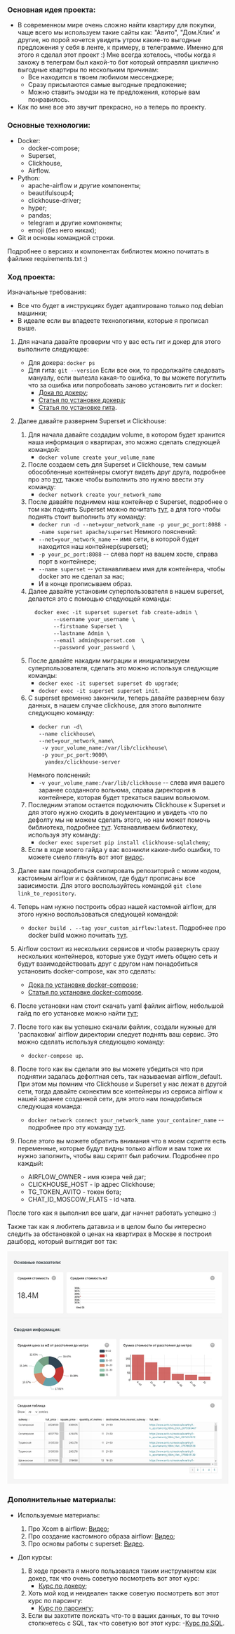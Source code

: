 ### Основная идея проекта:

- В современном мире очень сложно найти квартиру для покупки, чаще всего мы используем такие сайты как: "Авито", "Дом.Клик' и другие, 
но порой хочется увидеть утром какие-то выгодные предложения у себя в ленте, к примеру, в телеграмме. Именно для этого я сделал этот проект :) 
Мне всегда хотелось, чтобы когда я захожу в телеграм был какой-то бот который отправлял циклично выгодные квартиры по нескольким причинам:
  - Все находится в твоем любимом мессенджере;
  - Сразу присылаются самые выгодные предложение;
  - Можно ставить эмодзи на те предложения, которые вам понравилось.
- Как по мне все это звучит прекрасно, но а теперь по проекту. 

### Основные технологии:

- Docker:
  - docker-compose; 
  - Superset,
  - Clickhouse,
  - Airflow.
- Python:
  - apache-airflow и другие компоненты;
  - beautifulsoup4;
  - clickhouse-driver;
  - hyper;
  - pandas;
  - telegram и другие компоненты;
  - emoji (без него никак);
- Git и основы командной строки.

Подробнее о версиях и компонентах библиотек можно почитать в файлике requirements.txt :) 

### Ход проекта:

Изначальные требования:
- Все что будет в инструкциях будет адаптировано только под debian машинки;
- В идеале если вы владеете технологиями, которые я прописал выше.

1. Для начала давайте проверим что у вас есть гит и докер для этого выполните следующее:
   - Для докера:
     ```docker ps```
   - Для гита:
     ```git --version```
   Если все оки, то продолжайте следовать мануалу, если вылезла какая-то ошибка, то вы можете погуглить что за ошибка или попробовать
   заново установить гит и docker: 
      - [Дока по докеру](https://docs.docker.com/engine/install/ubuntu/);
      - [Статья по установке докера](https://www.digitalocean.com/community/tutorials/how-to-install-and-use-docker-on-ubuntu-20-04-ru);
      - [Статья по установке гита](https://www.digitalocean.com/community/tutorials/how-to-install-git-on-ubuntu-20-04).

2. Далее давайте развернем Superset и Clickhouse:
   1. Для начала давайте создадим volume, в котором будет хранится наша информация о квартирах, это можно сделать следующей командой:
      - ```docker volume create your_volume_name```
   2. После создаем сеть для Superset и Clickhouse, тем самым обособленные контейнеры смогут видеть друг друга, подробнее про это
      [тут](https://www.youtube.com/watch?v=bKFMS5C4CG0), также чтобы выполнить это нужно ввести эту команду:
      - ```docker network create your_network_name```
   3. После давайте поднимем наш контейнер с Superset, подробнее о том как поднять Superset можно почитать 
      [тут](https://hub.docker.com/r/apache/superset), а для того чтобы поднять стоит выполнить эту команду:
      - ```docker run -d --net=your_network_name -p your_pc_port:8088 --name superset apache/superset```
   Немного пояснений:
      - ```--net=your_network_name``` -- имя сети, в которой будет находится наш контейнер(superset);
      - ```-p your_pc_port:8088``` -- слева порт на вашем хосте, справа порт в контейнере;
      - ```--name superset``` -- устанавливаем имя для контейнера, чтобы docker это не сделал за нас;
      - И в конце прописываем образ.
   4. Далее давайте установим суперпользователя в нашем superset, делается это с помощью следующей команды:
      ``` 
        docker exec -it superset superset fab create-admin \
              --username your_username \
              --firstname Superset \ 
              --lastname Admin \ 
              --email admin@superset.com  \
              --password your_password \
      ```
   5. После давайте накадим миграции и инициализируем суперпользователя, сделать это можно используя следующие команды:
      - ```docker exec -it superset superset db upgrade```;
      - ```docker exec -it superset superset init```.
   6. С superset временно закончили, теперь давайте развернем базу данных, в нашем случае clickhouse, для этого 
      выполните следующею команду:
      - ```
        docker run -d\
        --name clickhouse\
        --net=your_network_name\
         -v your_volume_name:/var/lib/clickhouse\
         -p your_pc_port:9000\
          yandex/clickhouse-server
        ```
      Немного пояснений:
      - ```-v your_volume_name:/var/lib/clickhouse``` -- слева имя вашего заранее созданного вольюма, справа директория
      в контейнере, которая будет трекаться вашим вольюмом.
   7. Последним этапом остается подключить  Clickhouse к Superset и для этого нужно сходить в документацию и увидеть что 
      по дефолту мы не можем сделать этого, но нам может помочь библиотека, подробнее 
      [тут](https://superset.apache.org/docs/databases/clickhouse/). Устанавливаем библиотеку, используя эту команду:
      - ```docker exec superset pip install clickhouse-sqlalchemy```;
   8. Если в ходе моего гайда у вас возникли какие-либо ошибки, то можете смело глянуть вот этот [видос](https://www.youtube.com/watch?v=I1h2YaWW9PE&t=1s).

3. Далее вам понадобиться скопировать репозиторий с моим кодом, кастомным airflow и с файликом, где будут прописаны все зависимости.
   Для этого воспользуйтесь командой  ```git clone link_to_repository```.
4. Теперь нам нужно построить образ нашей кастомной airflow, для этого нужно воспользоваться следующей командой:
   - ```docker build . --tag your_custom_airflow:latest```. 
   Подробнее про docker build можно почитать [тут](https://docs.docker.com/engine/reference/commandline/build/).
5. Airflow состоит из нескольких сервисов и чтобы развернуть сразу нескольких контейнеров, которые уже будут иметь общею сеть 
   и будут взаимодействовать друг с другом нам понадобиться установить docker-compose, как это сделать:
   - [Дока по установке docker-compose](https://docs.docker.com/compose/install/);
   - [Статья по установке docker-compose](https://www.digitalocean.com/community/tutorials/how-to-install-and-use-docker-compose-on-ubuntu-20-04).
6. После установки нам стоит скачать yaml файлик airflow, небольшой гайд по его установке можно найти [тут](https://airflow.apache.org/docs/apache-airflow/2.5.1/docker-compose.yaml);
7. После того как вы успешно скачали файлик, создали нужные для 'распаковки' airflow директории следует поднять ваш сервис.
   Это можно сделать используя следующею команду:
   - ```docker-compose up```.
8. После того как вы сделали это вы можете убедиться что при поднятии задалась дефолтная сеть, так называемая airflow_default. При этом 
   мы помним что Clickhouse и Superset у нас лежат в другой сети, тогда давайте сконектим все контейнеры из сервиса airflow к нашей
   заранее созданной сети, для этого нам понадобиться следующая команда:
   - ```docker network connect your_network_name your_container_name``` -- подробнее про эту команду [тут](https://docs.docker.com/engine/reference/commandline/network_connect/). 
9. После этого вы можете обратить внимания что в моем скрипте есть переменные, которые будут видны только airflow и вам тоже их нужно
    заполнить, чтобы ваш скрипт был рабочим. Подробнее про каждый:
    - AIRFLOW_OWNER - имя юзера чей даг;
    - CLICKHOUSE_HOST - ip адрес Clickhouse;
    - TG_TOKEN_AVITO - токен бота;
    - CHAT_ID_MOSCOW_FLATS - id чата. 

После того как я выполнил все шаги, даг начнет работать успешно :)  

Также так как я любитель датавиза и в целом было бы интересно следить за обстановкой о ценах на квартирах в Москве я построил дашборд,
который выглядит вот так: 

![Dashboard](dashboard.jpg)

### Дополнительные материалы:

- Используемые материалы:
     1. Про Xcom в airflow: [Видео](https://www.youtube.com/watch?v=8veO7-SN5ZY);
     2. Про создание кастомного образа airflow: [Видео](https://www.youtube.com/watch?v=0UepvC9X4HY&t=165s);
     3. Про основы работы с superset: [Видео](https://www.youtube.com/watch?v=EW1dr9sdsyQ).

- Доп курсы:
     1. В ходе проекта я много пользовался таким инструментом как докер, так что очень советую посмотреть вот этот курс:
        - [Курс по докеру](https://karpov.courses/docker);
     2. Хоть мой код и неидеален также советую посмотреть вот этот курс по парсингу:
        - [Курс по парсингу](https://stepik.org/course/104774/info);
     3. Если вы захотите поискать что-то в ваших данных, то вы точно столкнетесь с SQL, так что советую вот этот курс:
        -[Курс по SQL](https://karpov.courses/simulator-sql).


